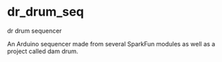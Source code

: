 # dr_drum_seq
dr drum sequencer

An Arduino sequencer made from several SparkFun modules as well as a project called dam drum.
